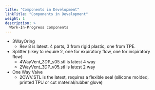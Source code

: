 ```yaml
---
title: "Components in Development"
linkTitle: "Components in Development"
weight: 1
description: >
  Work-In-Progress components
---
```


* 3WayOring
  * Rev 8 is latest. 4 parts, 3 from rigid plastic, one from TPE.
* Splitter (likey to require 2, one for expiratory flow, one for inspiratory flow)
  * 4WayVent_3DP_v05.stl is latest 4 way
  * 2WayVent_3DP_v05.stl is latest 2 way
* One Way Valve
  * 2OWV.STL is the latest, requires a flexible seal (silicone molded, printed TPU or cut material/rubber glove)
